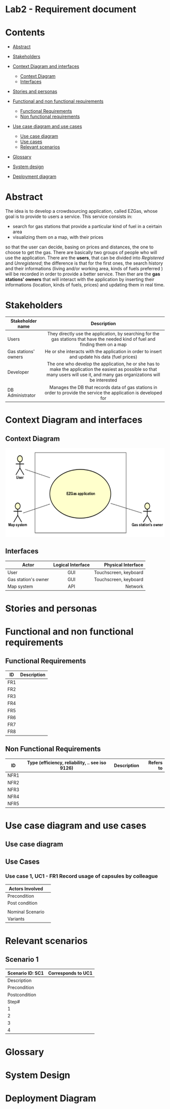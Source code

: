 # Lab2 - Requirement document

# Contents
- [Abstract](#abstract)
- [Stakeholders](#stakeholders)
- [Context Diagram and interfaces](#context-diagram-and-interfaces)
	+ [Context Diagram](#context-diagram)
	+ [Interfaces](#interfaces) 
	
- [Stories and personas](#stories-and-personas)
- [Functional and non functional requirements](#functional-and-non-functional-requirements)
	+ [Functional Requirements](#functional-requirements)
	+ [Non functional requirements](#non-functional-requirements)
- [Use case diagram and use cases](#use-case-diagram-and-use-cases)
	+ [Use case diagram](#use-case-diagram)
	+ [Use cases](#use-cases)
	+ [Relevant scenarios](#relevant-scenarios)
- [Glossary](#glossary)
- [System design](#system-design)
- [Deployment diagram](#deployment-diagram)

# Abstract

The idea is to develop a crowdsourcing application, called EZGas, whose goal is to provide to users a service. This service consists in:
* search for gas stations that provide a particular kind of fuel in a ceirtain area
* visualizing them on a map, with their prices

so that the user can decide, basing on prices and distances, the one to choose to get the gas.
There are basically two groups of people who will use the application. There are the **users**, that can be divided into *Registered* and *Unregistered*; the difference is that for the first ones, the search history and their informations (living and/or working area, kinds of fuels preferred ) will be recorded in order to provide a better service. Then ther are the **gas stations' owners** that will interact with the application by inserting their informations (location, kinds of fuels, prices) and updating them in real time.


# Stakeholders

| Stakeholder name  | Description | 
| ----------------- |:-----------:|
|Users|They directly use the application, by searching for the gas stations that have the needed kind of fuel and finding them on a map| 
|Gas stations' owners|He or she interacts with the application in order to insert and update his data (fuel prices)|
|Developer|The one who develop the application, he or she has to make the application the easiest as possible so that many users will use it, and many gas organizations will be interested|
|DB Administrator|Manages the DB that records data of gas stations in order to provide the service the application is developed for|

# Context Diagram and interfaces

## Context Diagram
<img src="/context_diagram.png" alt="Context Diagram"
	title="Context Diagram" width="600" height="280" />


## Interfaces
| Actor | Logical Interface | Physical Interface  |
| ------------- |:-------------:| -----:|
|User|GUI|Touchscreen, keyboard|
|Gas station's owner|GUI|Touchscreen, keyboard|
|Map system|API|Network|


# Stories and personas
# Functional and non functional requirements

## Functional Requirements

| ID        | Description  |
| ------------- |:-------------:| 
|  FR1     |  |  
|  FR2     |  |
|  FR3     |  |
|  FR4     |  |
|  FR5     |  |
|  FR6     |  |
|  FR7     |  |
|  FR8     |  |

## Non Functional Requirements

| ID        | Type (efficiency, reliability, .. see iso 9126)           | Description  | Refers to |
| ------------- |:-------------:| :-----:| -----:|
|  NFR1     |  |   |  |
|  NFR2     |  |   |  |
|  NFR3     |  |   |  |
|  NFR4     |  |   |  |
|  NFR5     |  |   |  |


# Use case diagram and use cases

## Use case diagram


## Use Cases

### Use case 1, UC1 - FR1  Record usage of capsules by colleague

| Actors Involved        |  |
| ------------- |:-------------:| 
|  Precondition     |  |  
|  Post condition     | |
| |  |
|  Nominal Scenario     ||
|  Variants     |  |




# Relevant scenarios

## Scenario 1

| Scenario ID: SC1        | Corresponds to UC1  |
| ------------- |:-------------| 
| Description | |
| Precondition | |
| Postcondition ||
| Step#        |  |
|  1     | |  
|  2     |  |
|  3     |  |
| 4 | |




# Glossary

# System Design


# Deployment Diagram
